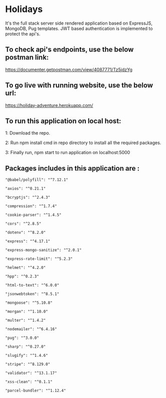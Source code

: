 # Holidays

It's the full stack server side rendered application based on ExpressJS, MongoDB, Pug templates. JWT based authentication is implemented to protect the api's.

## To check api's endpoints, use the below postman link:

https://documenter.getpostman.com/view/4087771/Tz5jdzYg

## To go live with running website, use the below url:

https://holiday-adventure.herokuapp.com/


## To run this application on local host:

1:  Download the repo.

2:  Run npm install cmd in repo directory to install all the required packages.

3:  Finally run, npm start to run application on localhost:5000


## Packages includes in this application are :

    "@babel/polyfill": "^7.12.1"
   
    "axios": "^0.21.1"
    
    "bcryptjs": "^2.4.3"
    
    "compression": "^1.7.4"
    
    "cookie-parser": "^1.4.5"
    
    "cors": "^2.8.5"
    
    "dotenv": "^8.2.0"
    
    "express": "^4.17.1"
    
    "express-mongo-sanitize": "^2.0.1"
    
    "express-rate-limit": "^5.2.3"
    
    "helmet": "^4.2.0"
    
    "hpp": "^0.2.3"
    
    "html-to-text": "^6.0.0"
    
    "jsonwebtoken": "^8.5.1"
    
    "mongoose": "^5.10.8"
    
    "morgan": "^1.10.0"
    
    "multer": "^1.4.2"
    
    "nodemailer": "^6.4.16"
    
    "pug": "^3.0.0"
    
    "sharp": "^0.27.0"
    
    "slugify": "^1.4.6"
    
    "stripe": "^8.129.0"
    
    "validator": "^13.1.17"
    
    "xss-clean": "^0.1.1"
    
    "parcel-bundler": "^1.12.4"



